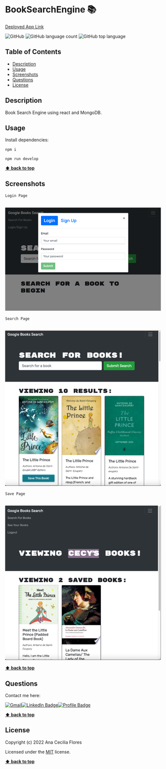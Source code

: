 # BookSearchEngine 📚

[Deployed App Link](https://acf-book-search-engine.herokuapp.com/)

![GitHub](https://img.shields.io/github/license/anacecyflores1/BookSearchEngine)
![GitHub language count](https://img.shields.io/github/languages/count/anacecyflores1/BookSearchEngine)
![GitHub top language](https://img.shields.io/github/languages/top/anacecyflores1/BookSearchEngine)

## Table of Contents

- [Description](#description)
- [Usage](#usage)
- [Screenshots](#screenshots)
- [Questions](#questions)
- [License](#license)

## Description

Book Search Engine using react and MongoDB.

## Usage

Install dependencies:

```
npm i
```

```
npm run develop
```

**[⬆ back to top](#table-of-contents)**

## Screenshots

```
Login Page
```

<br>
<img src="./src/assets/login.png" alt="Login Page" title="Login Page"> 
<br>

```
Search Page
```

<br>
<img src="./src/assets/search.png" alt="Search Page" title="Search Page"> 
<br>

```
Save Page
```

<br>
<img src="./src/assets/saved.png" alt="Save Page" title="Save Page"> 
<br>

**[⬆ back to top](#table-of-contents)**

## Questions

Contact me here:

<a href="mailto: anacecyflores1@gmail.com"><img src="https://img.shields.io/badge/Gmail-D14836?style=for-the-badge&logo=gmail&logoColor=white&color=071A2C" alt="Gmail"/></a><a href="https://www.linkedin.com/in/anacecyflores/"><img src="https://img.shields.io/badge/LinkedIn-blue?style=for-the-badge&logo=linkedin&logoColor=white&color=071A2C" alt="LinkedIn Badge"/></a><a href="https://cecy-professional-portfolio.herokuapp.com/" target="_blank"><img src="https://img.shields.io/badge/Profile-430098?style=for-the-badge&logo=heroku&logoColor=white&color=071A2C" alt="Profile Badge"/></a>

**[⬆ back to top](#table-of-contents)**

## License

Copyright (c) 2022 Ana Cecilia Flores

Licensed under the [MIT](LICENSE) license.

**[⬆ back to top](#table-of-contents)**
